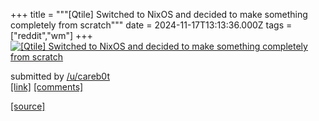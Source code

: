 +++
title = """[Qtile] Switched to NixOS and decided to make something completely from scratch"""
date = 2024-11-17T13:13:36.000Z
tags = ["reddit","wm"]
+++
[![[Qtile] Switched to NixOS and decided to make something completely from scratch](https://b.thumbs.redditmedia.com/T3yCr5wbDmNc1Y9Wr0r5O3b3askoK9yfPcGJQMFVSjY.jpg "[Qtile] Switched to NixOS and decided to make something completely from scratch")](https://www.reddit.com/r/unixporn/comments/1gtd9yg/qtile_switched_to_nixos_and_decided_to_make/)

submitted by [/u/careb0t](https://www.reddit.com/user/careb0t)  
[\[link\]](https://www.reddit.com/gallery/1gtd9yg) [\[comments\]](https://www.reddit.com/r/unixporn/comments/1gtd9yg/qtile_switched_to_nixos_and_decided_to_make/)

[[source]](https://www.reddit.com/r/unixporn/comments/1gtd9yg/qtile_switched_to_nixos_and_decided_to_make/)
